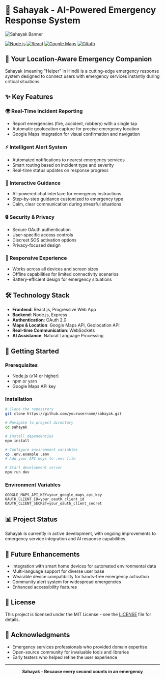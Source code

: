 # 🚨 Sahayak - AI-Powered Emergency Response System

![Sahayak Banner](https://img.shields.io/badge/SAHAYAK-Emergency%20Response-red?style=for-the-badge)

[![Node.js](https://img.shields.io/badge/Node.js-339933?style=for-the-badge&logo=nodedotjs&logoColor=white)](https://nodejs.org/)
[![React](https://img.shields.io/badge/React-20232A?style=for-the-badge&logo=react&logoColor=61DAFB)](https://reactjs.org/)
[![Google Maps](https://img.shields.io/badge/Google_Maps-4285F4?style=for-the-badge&logo=google-maps&logoColor=white)](https://developers.google.com/maps)
[![OAuth](https://img.shields.io/badge/OAuth-2.0-orange?style=for-the-badge)](https://oauth.net/2/)

## 📱 Your Location-Aware Emergency Companion

Sahayak (meaning "Helper" in Hindi) is a cutting-edge emergency response system designed to connect users with emergency services instantly during critical situations.

## ✨ Key Features

### 🌍 Real-Time Incident Reporting
- Report emergencies (fire, accident, robbery) with a single tap
- Automatic geolocation capture for precise emergency location
- Google Maps integration for visual confirmation and navigation

### ⚡ Intelligent Alert System
- Automated notifications to nearest emergency services
- Smart routing based on incident type and severity
- Real-time status updates on response progress

### 💬 Interactive Guidance
- AI-powered chat interface for emergency instructions
- Step-by-step guidance customized to emergency type
- Calm, clear communication during stressful situations

### 🔒 Security & Privacy
- Secure OAuth authentication
- User-specific access controls
- Discreet SOS activation options
- Privacy-focused design

### 📱 Responsive Experience
- Works across all devices and screen sizes
- Offline capabilities for limited connectivity scenarios
- Battery-efficient design for emergency situations

## 🛠️ Technology Stack

- **Frontend**: React.js, Progressive Web App
- **Backend**: Node.js, Express
- **Authentication**: OAuth 2.0
- **Maps & Location**: Google Maps API, Geolocation API
- **Real-time Communication**: WebSockets
- **AI Assistance**: Natural Language Processing

## 🚀 Getting Started

### Prerequisites
- Node.js (v14 or higher)
- npm or yarn
- Google Maps API key

### Installation

```bash
# Clone the repository
git clone https://github.com/yourusername/sahayak.git

# Navigate to project directory
cd sahayak

# Install dependencies
npm install

# Configure environment variables
cp .env.example .env
# Add your API keys to .env file

# Start development server
npm run dev
```

### Environment Variables

```
GOOGLE_MAPS_API_KEY=your_google_maps_api_key
OAUTH_CLIENT_ID=your_oauth_client_id
OAUTH_CLIENT_SECRET=your_oauth_client_secret
```

## 📊 Project Status

Sahayak is currently in active development, with ongoing improvements to emergency service integration and AI response capabilities.

## 🔮 Future Enhancements

- Integration with smart home devices for automated environmental data
- Multi-language support for diverse user base
- Wearable device compatibility for hands-free emergency activation
- Community alert system for widespread emergencies
- Enhanced accessibility features

## 📄 License

This project is licensed under the MIT License - see the [LICENSE](LICENSE) file for details.

## 🙏 Acknowledgments

- Emergency services professionals who provided domain expertise
- Open-source community for invaluable tools and libraries
- Early testers who helped refine the user experience

---

<p align="center">
  <strong>Sahayak - Because every second counts in an emergency</strong>
</p>
